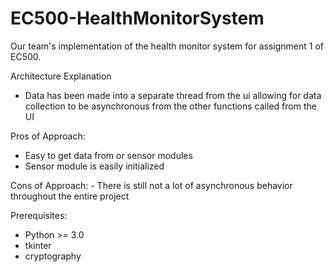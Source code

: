 # EC500-HealthMonitorSystem
Our team's implementation of the health monitor system for assignment 1 of EC500.

Architecture Explanation
  - Data has been made into a separate thread from the ui allowing for data collection to be asynchronous from the other functions called from the UI

Pros of Approach:
   - Easy to get data from or sensor modules
   - Sensor module is easily initialized

Cons of Approach:
    - There is still not a lot of asynchronous behavior throughout the entire project

Prerequisites:
   - Python >= 3.0
   - tkinter
   - cryptography
